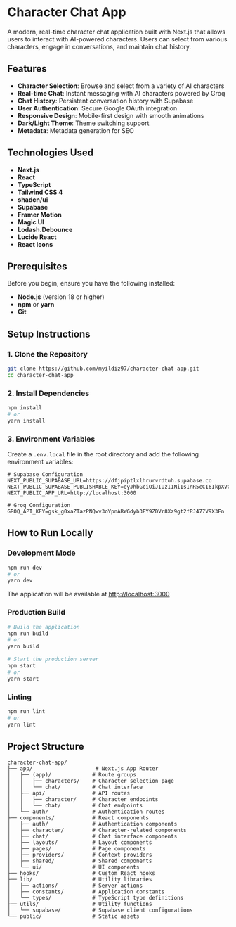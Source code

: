 # Character Chat App

A modern, real-time character chat application built with Next.js that allows users to interact with AI-powered characters. Users can select from various characters, engage in conversations, and maintain chat history.

## Features

- **Character Selection**: Browse and select from a variety of AI characters
- **Real-time Chat**: Instant messaging with AI characters powered by Groq
- **Chat History**: Persistent conversation history with Supabase
- **User Authentication**: Secure Google OAuth integration
- **Responsive Design**: Mobile-first design with smooth animations
- **Dark/Light Theme**: Theme switching support
- **Metadata**: Metadata generation for SEO

## Technologies Used

- **Next.js**
- **React** 
- **TypeScript**
- **Tailwind CSS 4**
- **shadcn/ui**
- **Supabase**
- **Framer Motion**
- **Magic UI**
- **Lodash.Debounce**
- **Lucide React**
- **React Icons**

## Prerequisites

Before you begin, ensure you have the following installed:
- **Node.js** (version 18 or higher)
- **npm** or **yarn**
- **Git**

## Setup Instructions

### 1. Clone the Repository

```bash
git clone https://github.com/myildiz97/character-chat-app.git
cd character-chat-app
```

### 2. Install Dependencies

```bash
npm install
# or
yarn install
```

### 3. Environment Variables

Create a `.env.local` file in the root directory and add the following environment variables:

```env
# Supabase Configuration
NEXT_PUBLIC_SUPABASE_URL=https://dfjpiptlxlhrurvrdtuh.supabase.co
NEXT_PUBLIC_SUPABASE_PUBLISHABLE_KEY=eyJhbGciOiJIUzI1NiIsInR5cCI6IkpXVCJ9.eyJpc3MiOiJzdXBhYmFzZSIsInJlZiI6ImRmanBpcHRseGxocnVydnJkdHVoIiwicm9sZSI6ImFub24iLCJpYXQiOjE3NjAzNjQ5MjAsImV4cCI6MjA3NTk0MDkyMH0.GCAZhMczT9NE5RDtYS_22LS2aMnLdU8euFHvHTfaAWM
NEXT_PUBLIC_APP_URL=http://localhost:3000

# Groq Configuration
GROQ_API_KEY=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
```

## How to Run Locally

### Development Mode

```bash
npm run dev
# or
yarn dev
```

The application will be available at [http://localhost:3000](http://localhost:3000)

### Production Build

```bash
# Build the application
npm run build
# or
yarn build

# Start the production server
npm start
# or
yarn start
```

### Linting

```bash
npm run lint
# or
yarn lint
```

## Project Structure

```
character-chat-app/
├── app/                    # Next.js App Router
│   ├── (app)/             # Route groups
│   │   ├── characters/    # Character selection page
│   │   └── chat/          # Chat interface
│   ├── api/               # API routes
│   │   ├── character/     # Character endpoints
│   │   └── chat/          # Chat endpoints
│   └── auth/              # Authentication routes
├── components/            # React components
│   ├── auth/              # Authentication components
│   ├── character/         # Character-related components
│   ├── chat/              # Chat interface components
│   ├── layouts/           # Layout components
│   ├── pages/             # Page components
│   ├── providers/         # Context providers
│   ├── shared/            # Shared components
│   └── ui/                # UI components
├── hooks/                 # Custom React hooks
├── lib/                   # Utility libraries
│   ├── actions/           # Server actions
│   ├── constants/         # Application constants
│   └── types/             # TypeScript type definitions
├── utils/                 # Utility functions
│   └── supabase/          # Supabase client configurations
└── public/                # Static assets
```